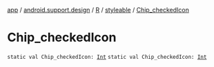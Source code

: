 [app](../../../index.md) / [android.support.design](../../index.md) / [R](../index.md) / [styleable](index.md) / [Chip_checkedIcon](./-chip_checked-icon.md)

# Chip_checkedIcon

`static val Chip_checkedIcon: `[`Int`](https://kotlinlang.org/api/latest/jvm/stdlib/kotlin/-int/index.html)
`static val Chip_checkedIcon: `[`Int`](https://kotlinlang.org/api/latest/jvm/stdlib/kotlin/-int/index.html)